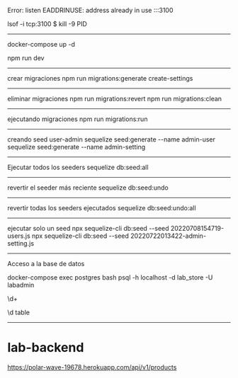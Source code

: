 Error: listen EADDRINUSE: address already in use :::3100

lsof -i tcp:3100
$ kill -9 PID

---

docker-compose up -d

npm run dev

---

crear migraciones
npm run migrations:generate create-settings

---

eliminar migraciones
npm run migrations:revert
npm run migrations:clean

---

ejecutando migraciones
npm run migrations:run

---

creando seed user-admin
sequelize seed:generate --name admin-user
sequelize seed:generate --name admin-setting

---

Ejecutar todos los seeders
sequelize db:seed:all

---

revertir el seeder más reciente
sequelize db:seed:undo

---

revertir todas los seeders ejecutados
sequelize db:seed:undo:all

---

ejecutar solo un seed
npx sequelize-cli db:seed --seed 20220708154719-users.js
npx sequelize-cli db:seed --seed 20220722013422-admin-setting.js

---

Acceso a la base de datos

docker-compose exec postgres bash
psql -h localhost -d lab_store -U labadmin

\d+

\d table

---

# lab-backend

https://polar-wave-19678.herokuapp.com/api/v1/products

